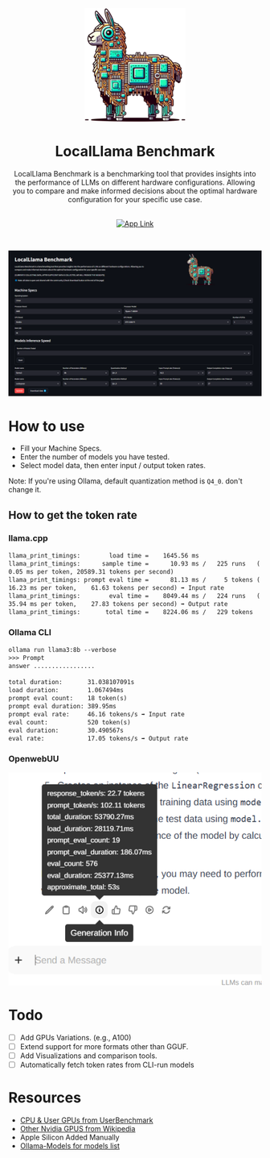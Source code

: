 <div align = "center">
<img src = "https://raw.githubusercontent.com/0ssamaak0/LocalLlama-Benchmark/main/assets/icon.png" width = 200 height = 225>
<br>
<h1>LocalLlama Benchmark </h1>
LocalLlama Benchmark is a benchmarking tool that provides insights into the performance of LLMs on different hardware configurations. Allowing you to compare and make informed decisions about the optimal hardware configuration for your specific use case.

<br>
<br>



[![App Link](https://img.shields.io/badge/-App%20Link-white?logo=streamlit)](https://localllama-benchmark.streamlit.app/)

</div>
<br>

![main_app](assets/main_app.png)

# How to use
- Fill your Machine Specs.
- Enter the number of models you have tested.
- Select model data, then enter input / output token rates.

Note: If you're using Ollama, default quantization method is `Q4_0`. don't change it.

## How to get the token rate
### llama.cpp
```
llama_print_timings:        load time =    1645.56 ms
llama_print_timings:      sample time =      10.93 ms /   225 runs   (    0.05 ms per token, 20589.31 tokens per second)
llama_print_timings: prompt eval time =      81.13 ms /     5 tokens (   16.23 ms per token,    61.63 tokens per second) ➡️ Input rate
llama_print_timings:        eval time =    8049.44 ms /   224 runs   (   35.94 ms per token,    27.83 tokens per second) ➡️ Output rate
llama_print_timings:       total time =    8224.06 ms /   229 tokens
```
### Ollama CLI
```
ollama run llama3:8b --verbose
>>> Prompt
answer .................

total duration:       31.038107091s
load duration:        1.067494ms
prompt eval count:    18 token(s)
prompt eval duration: 389.95ms
prompt eval rate:     46.16 tokens/s ➡️ Input rate
eval count:           520 token(s)
eval duration:        30.490567s
eval rate:            17.05 tokens/s ➡️ Output rate
```

### OpenwebUU
![alt text](assets/webui.png)


# Todo
- [ ] Add GPUs Variations. (e.g., A100)
- [ ] Extend support for more formats other than GGUF.
- [ ] Add Visualizations and comparison tools.
- [ ] Automatically fetch token rates from CLI-run models

# Resources
- [CPU & User GPUs from UserBenchmark](https://www.userbenchmark.com/page/developer)
- [Other Nvidia GPUS from Wikipedia](https://en.wikipedia.org/wiki/List_of_Nvidia_graphics_processing_units)
- Apple Silicon Added Manually
- [Ollama-Models for models list](https://github.com/akazwz/ollama-models)